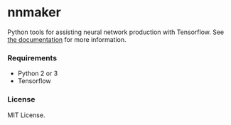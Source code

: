 nnmaker
=======

Python tools for assisting neural network production with Tensorflow.
See [the documentation](https://0xsx.github.io/nnmaker/) for more information.

### Requirements

* Python 2 or 3
* Tensorflow


### License
MIT License.

